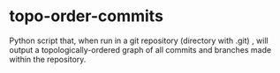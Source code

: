 # topo-order-commits
Python script that, when run in a git repository (directory with .git) , will output a topologically-ordered graph of all commits and branches made within the repository.
